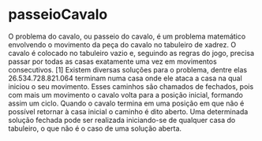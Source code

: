 # passeioCavalo

O problema do cavalo, ou passeio do cavalo, é um problema matemático envolvendo o movimento da peça do cavalo no tabuleiro de xadrez. 
O cavalo é colocado no tabuleiro vazio e, seguindo as regras do jogo, precisa passar por todas as casas exatamente uma vez em movimentos consecutivos.
[1] Existem diversas soluções para o problema, dentre elas 26.534.728.821.064 terminam numa casa onde ele ataca a casa na qual iniciou o seu movimento. 
Esses caminhos são chamados de fechados, pois com mais um movimento o cavalo volta para a posição inicial, formando assim um ciclo. 
Quando o cavalo termina em uma posição em que não é possível retornar à casa inicial o caminho é dito aberto.
Uma determinada solução fechada pode ser realizada iniciando-se de qualquer casa do tabuleiro, o que não é o caso de uma solução aberta.
